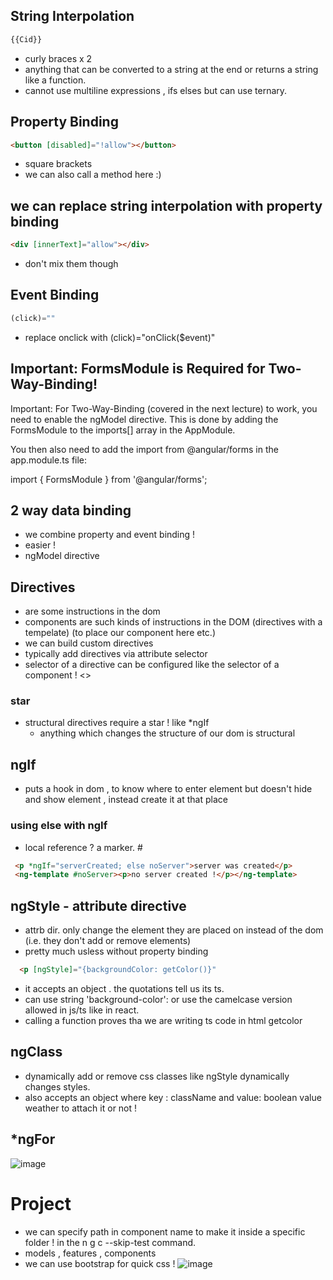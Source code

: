 ## String Interpolation
```html
{{Cid}}
```
- curly braces x 2
- anything that can be converted to a string at the end or returns a string like a function.
- cannot use multiline expressions , ifs elses but can use ternary.

## Property Binding
```html
<button [disabled]="!allow"></button>
```
- square brackets
- we can also call a method here :)

## we can replace string interpolation with property binding 
```html
<div [innerText]="allow"></div>
```
- don't mix them though

## Event Binding
```ts
(click)=""
```
- replace onclick with (click)="onClick($event)"
## Important: FormsModule is Required for Two-Way-Binding!

Important: For Two-Way-Binding (covered in the next lecture) to work, you need to enable the ngModel  directive. This is done by adding the FormsModule  to the imports[]  array in the AppModule.

You then also need to add the import from @angular/forms  in the app.module.ts file:

import { FormsModule } from '@angular/forms'; 

## 2 way data binding
- we combine property and event binding !
- easier !
- ngModel directive

## Directives
- are some instructions in the dom
- components are such kinds of instructions in the DOM (directives with a tempelate) (to place our component here etc.)
- we can build custom directives
- typically add directives via attribute selector
- selector of a directive can be configured like the selector of a component ! <app-selector> <>
  
### star 
- structural directives require a star ! like *ngIf
  - anything which changes the structure of our dom is structural 
## ngIf
- puts a hook in dom , to know where to enter element but doesn't hide and show element , instead create it at that place
### using else with ngIf
  - local reference ? a marker. #
 ```html
  <p *ngIf="serverCreated; else noServer">server was created</p>
  <ng-template #noServer><p>no server created !</p></ng-template>
 ````
## ngStyle - attribute directive
- attrb dir. only change the element they are placed on instead of the dom (i.e. they don't add or remove elements)
- pretty much usless without property binding
```html
  <p [ngStyle]="{backgroundColor: getColor()}"
```
- it accepts an object . the quotations tell us its ts.
- can use string 'background-color': or use the camelcase version allowed in js/ts like in react.
- calling a function proves tha we are writing ts code in html getcolor
## ngClass
- dynamically add or remove css classes like ngStyle dynamically changes styles.
- also accepts an object 
     where key : className and value: boolean value weather to attach it or not !
     
## *ngFor
![image](https://user-images.githubusercontent.com/60461699/202110888-f8de322b-bee0-4be6-a520-24218d429dd3.png)
# Project
- we can specify path in component name to make it inside a specific folder ! in the n g c --skip-test command.
- models , features , components
- we can use bootstrap for quick css !
![image](https://user-images.githubusercontent.com/60461699/202116769-ada7d6eb-20a4-44d6-a1ee-7d9c8f033240.png)

     
     
     
     
     
     

